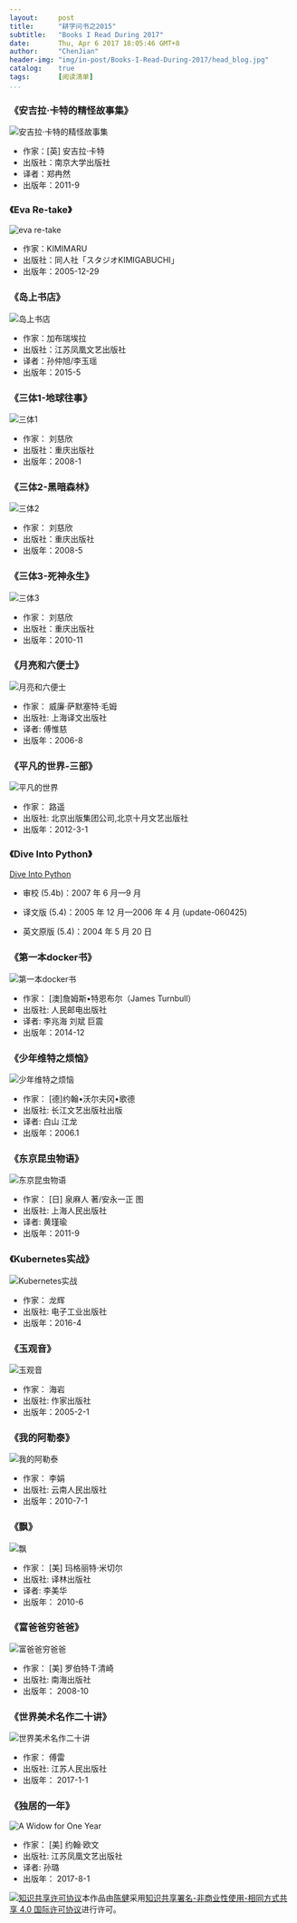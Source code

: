 ---
layout:     posttitle:      "耕字问书之2015"subtitle:   "Books I Read During 2017"date:       Thu, Apr 6 2017 18:05:46 GMT+8author:     "ChenJian"header-img: "img/in-post/Books-I-Read-During-2017/head_blog.jpg"catalog:    true
tags:       [阅读清单]
...### 《安吉拉·卡特的精怪故事集》![安吉拉·卡特的精怪故事集](https://img1.doubanio.com/lpic/s6870889.jpg)- 作家：[英] 安吉拉·卡特- 出版社：南京大学出版社- 译者：郑冉然- 出版年：2011-9### 《Eva Re-take》![eva re-take](https://img3.doubanio.com/lpic/s6951611.jpg)- 作家：KIMIMARU - 出版社：同人社「スタジオKIMIGABUCHI」- 出版年：2005-12-29### 《岛上书店》![岛上书店](https://img3.doubanio.com/lpic/s28049685.jpg)- 作家：加布瑞埃拉- 出版社：江苏凤凰文艺出版社- 译者：孙仲旭/李玉瑶 - 出版年：2015-5### 《三体1-地球往事》![三体1](https://img1.doubanio.com/lpic/s2768378.jpg)- 作家： 刘慈欣 - 出版社：重庆出版社- 出版年：2008-1### 《三体2-黑暗森林》![三体2](https://img3.doubanio.com/lpic/s4542660.jpg)- 作家： 刘慈欣 - 出版社：重庆出版社- 出版年：2008-5### 《三体3-死神永生》![三体3](https://img3.doubanio.com/lpic/s26012674.jpg)- 作家： 刘慈欣 - 出版社：重庆出版社- 出版年：2010-11### 《月亮和六便士》![月亮和六便士](https://img1.doubanio.com/lpic/s2659208.jpg)- 作家： 威廉·萨默塞特·毛姆  - 出版社: 上海译文出版社- 译者:  傅惟慈- 出版年：2006-8### 《平凡的世界-三部》![平凡的世界](https://img3.doubanio.com/lpic/s27449344.jpg)- 作家： 路遥 - 出版社: 北京出版集团公司,北京十月文艺出版社- 出版年：2012-3-1### 《Dive Into Python》[Dive Into Python](http://www.kuqin.com/docs/diveintopythonzh-cn-5.4b/html/toc/index.html)- 审校 (5.4b)：2007 年 6 月—9 月- 译文版 (5.4)：2005 年 12 月—2006 年 4 月 (update-060425)- 英文原版 (5.4)：2004 年 5 月 20 日### 《第一本docker书》![第一本docker书](https://img1.doubanio.com/lpic/s27967469.jpg)- 作家： [澳]詹姆斯•特恩布尔（James Turnbull）  - 出版社:  人民邮电出版社- 译者:  李兆海 刘斌 巨震- 出版年：2014-12### 《少年维特之烦恼》![少年维特之烦恼](https://img3.doubanio.com/lpic/s2899473.jpg)- 作家： [德]约翰•沃尔夫冈•歌德 - 出版社:  长江文艺出版社出版- 译者:  白山 江龙- 出版年：2006.1### 《东京昆虫物语》![东京昆虫物语](https://img3.doubanio.com/lpic/s6892880.jpg)- 作家： [日] 泉麻人 著/安永一正 图 - 出版社:  上海人民出版社- 译者:   黄瑾瑜- 出版年：2011-9### 《Kubernetes实战》![Kubernetes实战](https://img1.doubanio.com/lpic/s28627908.jpg)- 作家： 龙辉- 出版社:  电子工业出版社- 出版年：2016-4### 《玉观音》![玉观音](https://img3.doubanio.com/lpic/s1409485.jpg)- 作家： 海岩- 出版社:  作家出版社- 出版年：2005-2-1### 《我的阿勒泰》![我的阿勒泰](https://img1.doubanio.com/lpic/s6180859.jpg)- 作家： 李娟- 出版社:  云南人民出版社- 出版年：2010-7-1### 《飘》![飘](https://img3.doubanio.com/lpic/s29479921.jpg)- 作家：  [美] 玛格丽特·米切尔 - 出版社:  译林出版社- 译者:  李美华- 出版年： 2010-6### 《富爸爸穷爸爸》![富爸爸穷爸爸](https://img3.doubanio.com/lpic/s3354143.jpg)- 作家：  [美] 罗伯特·T·清崎  - 出版社:  南海出版社- 出版年： 2008-10### 《世界美术名作二十讲》![世界美术名作二十讲](https://img3.doubanio.com/lpic/s29289440.jpg)- 作家：  傅雷- 出版社:  江苏人民出版社- 出版年： 2017-1-1### 《独居的一年》![A Widow for One Year](https://img3.doubanio.com/lpic/s29488810.jpg)- 作家：   [美] 约翰·欧文 - 出版社:  江苏凤凰文艺出版社- 译者:  孙璐 - 出版年： 2017-8-1<a rel="license" href="http://creativecommons.org/licenses/by-nc-sa/4.0/"><img alt="知识共享许可协议" style="border-width:0" src="https://i.creativecommons.org/l/by-nc-sa/4.0/88x31.png" /></a>本作品由<a xmlns:cc="http://creativecommons.org/ns#" href="https://o-my-chenjian.com/2017/04/06/Books-I-Read-During-2017/" property="cc:attributionName" rel="cc:attributionURL">陈健</a>采用<a rel="license" href="http://creativecommons.org/licenses/by-nc-sa/4.0/">知识共享署名-非商业性使用-相同方式共享 4.0 国际许可协议</a>进行许可。

